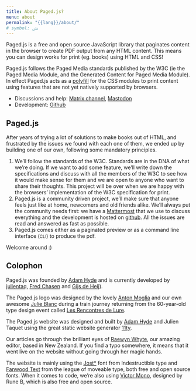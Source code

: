 ```yaml
---
title: About Paged.js?
menu: about
permalink: "{{lang}}/about/"
# symbol: ﺶ
---
```


Paged.js is a free and open source JavaScript library that paginates content in the browser to create PDF output from any HTML content. This means you can design works for print (eg. books) using HTML and CSS!

Paged.js follows the Paged Media standards published by the W3C (ie the Paged Media Module, and the Generated Content for Paged Media Module). In effect Paged.js acts as a [polyfill](<https://en.wikipedia.org/wiki/Polyfill_(programming)>) for the CSS modules to print content using features that are not yet natively supported by browsers.

- Discussions and help: [Matrix channel](https://matrix.to/#/#pagedjs:matrix.org), [Mastodon](https://fosstodon.org/@pagedjs)
- Development: [Github](https://github.com/pagedjs/)

## Paged.js

After years of trying a lot of solutions to make books out of HTML, and frustrated by the issues we found with each one of them, we ended up by building one of our own, following some mandatory principles.

1. We’ll follow the standards of the W3C. Standards are in the DNA of what we’re doing. If we want to add some feature, we’ll write down the specifications and discuss with all the members of the W3C to see how it would make sense for them and we are open to anyone who want to share their thoughts. This project will be over when we are happy with the browsers’ implementation of the W3C specification for print.
2. Paged.js is a community driven project, we’ll make sure that anyone feels just like at home, newcomers and old friends alike. We’ll always put the community needs first: we have a [Mattermost](https://mattermost.coko.foundation) that we use to discuss everything and the development is hosted on [github](https://github.com/pagedjs/). All the issues are read and answered as fast as possible.
3. Paged.js comes either as a paginated preview or as a command line interface (<small>CLI</small>) to produce the pdf.

Welcome around :)

## Colophon

Paged.js was founded by [Adam Hyde](https://www.adamhyde.net) and is currently developed by [julientaq](julientaq.fr), [Fred Chasen](http://fchasen.com/) and [Gijs de Heij](https://de-heij.com/)).

The Paged.js logo was designed by the lovely [Anton Moglia](http://moglia.fr/) and our own awesome [Julie Blanc](http://julie-blanc.fr) during a train journey returning from the 60-year-old type design event called [Les Rencontres de Lure](http://delure.org).

The Paged.js website was designed and built by [Adam Hyde](https://www.adamhyde.net) and Julien Taquet using the great static website generator [11ty](https://11ty.dev/).

Our articles go through the brilliant eyes of [Raewyn Whyte](https://allmyownwords.wordpress.com/), our amazing editor, based in New Zealand. If you find a typo somewhere, it means that it went live on the website without going through her magic hands.

The website is mainly using the [Jost\*](https://indestructibletype.com/Jost.html) font from Indestructible type and [Fanwood Text](https://www.theleagueofmoveabletype.com/fanwood) from the league of moveable type, both free and open source fonts. When it comes to code, we’re also using [Victor Mono](https://rubjo.github.io/victor-mono/), designed by Rune B, which is also free and open source.
